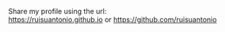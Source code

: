 Share my profile using the url:<br>
https://ruisuantonio.github.io or https://github.com/ruisuantonio
